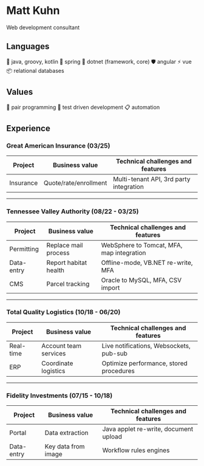 # Matt Kuhn

Web development consultant

## Languages

🍵 java, groovy, kotlin 🍃 spring 🤖 dotnet (framework, core) 🛡️ angular ⚡ vue 📦 relational databases

## Values 

🍐 pair programming 🧪 test driven development 📋 automation

## Experience

### Great American Insurance (03/25)

| Project    | Business value         | Technical challenges and features         |
| ---------- | ---------------------- | ----------------------------------------- |
| Insurance  | Quote/rate/enrollment  | Multi-tenant API, 3rd party integration   |

***

### Tennessee Valley Authority (08/22 - 03/25)

| Project    | Business value         | Technical challenges and features         |
| ---------- | ---------------------- | ----------------------------------------- |
| Permitting | Replace mail process   | WebSphere to Tomcat, MFA, map integration |
| Data-entry | Report habitat health  | Offline-mode, VB.NET re-write, MFA        |
| CMS        | Parcel tracking        | Oracle to MySQL, MFA, CSV import          |

***

### Total Quality Logistics (10/18 - 06/20)

| Project    | Business value         | Technical challenges and features         |
| ---------- | ---------------------- | ----------------------------------------- |
| Real-time  | Account team services  | Live notifications, Websockets, pub-sub   |
| ERP        | Coordinate logistics   | Optimize performance, stored procedures   |

***

### Fidelity Investments (07/15 - 10/18)

| Project    | Business value         | Technical challenges and features         |
| ---------- | ---------------------- | ----------------------------------------- |
| Portal     | Data extraction        | Java applet re-write, document upload     |
| Data-entry | Key data from image    | Workflow rules engines                    |

